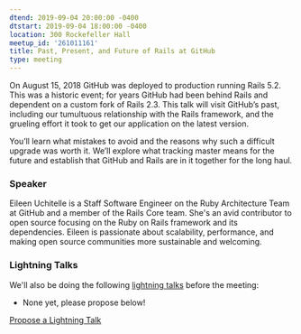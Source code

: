 ```yaml
---
dtend: 2019-09-04 20:00:00 -0400
dtstart: 2019-09-04 18:00:00 -0400
location: 300 Rockefeller Hall
meetup_id: '261011161'
title: Past, Present, and Future of Rails at GitHub
type: meeting
---
```


On August 15, 2018 GitHub was deployed to production running Rails 5.2. 
This was a historic event; for years GitHub had been behind Rails and 
dependent on a custom fork of Rails 2.3. This talk will visit GitHub’s 
past, including our tumultuous relationship with the Rails framework, 
and the grueling effort it took to get our application on the latest 
version.

You’ll learn what mistakes to avoid and the reasons why such a 
difficult upgrade was worth it. We’ll explore what tracking master 
means for the future and establish that GitHub and Rails are in it 
together for the long haul.
### Speaker ###

Eileen Uchitelle is a Staff Software Engineer on the Ruby Architecture
Team at GitHub and a member of the Rails Core team. She's an avid 
contributor to open source focusing on the Ruby on Rails framework and 
its dependencies. Eileen is passionate about scalability, performance,
and making open source communities more sustainable and welcoming.

### Lightning Talks ###

We'll also be doing the
following [lightning talks](/lightning-talks.html) before the meeting:

* None yet, please propose below!


<a class="btn btn-default btn-hvopen"
  href="mailto:sean@dague.net?cc=matthias.a.johnson@gmail.com&subject=HV%20Open%20Lightning%20Talk%20Submission"
  role="button">Propose
  a Lightning Talk</a>
